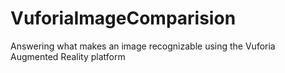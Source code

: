 VuforiaImageComparision
=======================

Answering what makes an image recognizable using the Vuforia Augmented Reality platform
